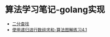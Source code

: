 # 算法学习笔记-golang实现

* [二分查找](./binarySearch/binarySearch.go)
* [使用递归进行数组求和-算法图解练习4.1](./arraySum/arraySum.go)
